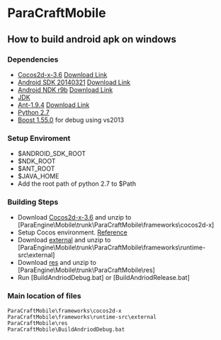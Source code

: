 # ParaCraftMobile

## How to build android apk on windows
### Dependencies 
- [Cocos2d-x-3.6](http://www.cocos2d-x.org/filedown/cocos2d-x-3.6.zip) [Download Link](http://www.cocos2d-x.org/filedown/cocos2d-x-3.6.zip)
- [Android SDK 20140321](http://developer.android.com/sdk/index.html) [Download Link](http://dl.google.com/android/adt/22.6.2/adt-bundle-windows-x86-20140321.zip)
- [Android NDK r9b](http://developer.android.com/tools/sdk/ndk/index.html) [Download Link](http://dl.google.com/android/ndk/android-ndk-r9b-windows-x86.zip)
- [JDK](http://www.oracle.com/technetwork/java/javase/downloads/jdk8-downloads-2133151.html)
- [Ant-1.9.4](http://ant.apache.org/bindownload.cgi) [Download Link](http://archive.apache.org/dist/ant/binaries/)
- [Python 2.7](https://www.python.org/downloads/)
- [Boost 1.55.0](https://sourceforge.net/projects/boost/files/boost/1.55.0/boost_1_55_0.tar.gz/download) for debug using vs2013
### Setup Enviroment
- $ANDROID_SDK_ROOT
- $NDK_ROOT
- $ANT_ROOT
- $JAVA_HOME
- Add the root path of python 2.7 to $Path 
### Building Steps
- Download [Cocos2d-x-3.6](http://www.cocos2d-x.org/filedown/cocos2d-x-3.6.zip) and unzip to [ParaEngine\Mobile\trunk\ParaCraftMobile\frameworks\cocos2d-x]
- Setup Cocos environment. [Reference](http://www.cocos2d-x.org/wiki/How_to_run_cpp-tests_on_Android)
- Download [external](https://github.com/LiXizhi/external/archive/master.zip) and unzip to [ParaEngine\Mobile\trunk\ParaCraftMobile\frameworks\runtime-src\external]
- Download [res](https://github.com/tatfook/ParacraftArtResource) and unzip to [ParaEngine\Mobile\trunk\ParaCraftMobile\res]
- Run [BuildAndriodDebug.bat] or [BuildAndriodRelease.bat]
### Main location of files
```
ParaCraftMobile\frameworks\cocos2d-x
ParaCraftMobile\frameworks\runtime-src\external
ParaCraftMobile\res
ParaCraftMobile\BuildAndriodDebug.bat
```
